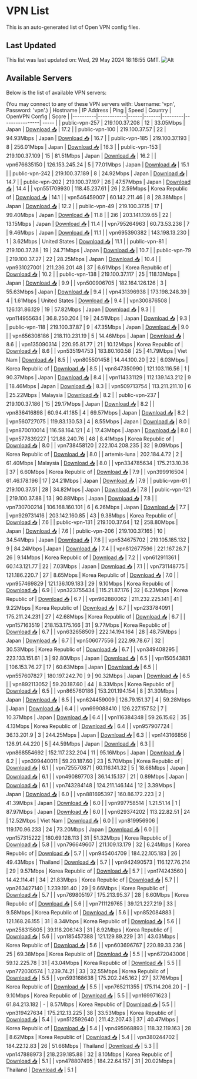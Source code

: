 # VPN List

This is an auto-generated list of Open VPN config files.

## Last Updated

This list was last updated on: Wed, 29 May 2024 18:16:55 GMT.
![Alt](https://repobeats.axiom.co/api/embed/186b98318ef1479477931607c1ad7d823f12451f.svg "Repobeats analytics image")

## Available Servers

Below is the list of available VPN servers:

(You may connect to any of these VPN servers with: Username: 'vpn', Password: 'vpn'.)
| Hostname | IP Address | Ping | Speed | Country | OpenVPN Config | Score |
|----------|------------|------|-------|---------|----------------| ----- |
| public-vpn-257 | 219.100.37.208 | 12 | 33.05Mbps | Japan | [Download 📥](./configs/server_0_JP.ovpn) | 17.2 |
| public-vpn-100 | 219.100.37.57 | 22 | 94.93Mbps | Japan | [Download 📥](./configs/server_1_JP.ovpn) | 16.7 |
| public-vpn-185 | 219.100.37.193 | 8 | 256.01Mbps | Japan | [Download 📥](./configs/server_2_JP.ovpn) | 16.3 |
| public-vpn-153 | 219.100.37.109 | 15 | 81.51Mbps | Japan | [Download 📥](./configs/server_3_JP.ovpn) | 16.2 |
| vpn676635150 | 126.153.245.24 | 5 | 77.01Mbps | Japan | [Download 📥](./configs/server_4_JP.ovpn) | 15.1 |
| public-vpn-242 | 219.100.37.189 | 8 | 24.92Mbps | Japan | [Download 📥](./configs/server_5_JP.ovpn) | 14.7 |
| public-vpn-202 | 219.100.37.197 | 26 | 47.57Mbps | Japan | [Download 📥](./configs/server_6_JP.ovpn) | 14.4 |
| vpn551709930 | 118.45.237.61 | 26 | 2.59Mbps | Korea Republic of | [Download 📥](./configs/server_7_KR.ovpn) | 14.1 |
| vpn546459007 | 60.142.211.46 | 8 | 28.38Mbps | Japan | [Download 📥](./configs/server_8_JP.ovpn) | 12.2 |
| public-vpn-49 | 219.100.37.15 | 17 | 99.40Mbps | Japan | [Download 📥](./configs/server_9_JP.ovpn) | 11.8 |
| 2i6 | 203.141.139.65 | 22 | 13.15Mbps | Japan | [Download 📥](./configs/server_10_JP.ovpn) | 11.4 |
| vpn795264963 | 60.73.53.236 | 7 | 9.46Mbps | Japan | [Download 📥](./configs/server_11_JP.ovpn) | 11.1 |
| vpn695390382 | 143.198.13.230 | 1 | 3.62Mbps | United States | [Download 📥](./configs/server_12_US.ovpn) | 11.1 |
| public-vpn-81 | 219.100.37.28 | 19 | 24.71Mbps | Japan | [Download 📥](./configs/server_13_JP.ovpn) | 10.7 |
| public-vpn-79 | 219.100.37.27 | 22 | 28.25Mbps | Japan | [Download 📥](./configs/server_14_JP.ovpn) | 10.4 |
| vpn931027001 | 211.236.201.48 | 37 | 6.61Mbps | Korea Republic of | [Download 📥](./configs/server_15_KR.ovpn) | 10.2 |
| public-vpn-138 | 219.100.37.117 | 25 | 118.13Mbps | Japan | [Download 📥](./configs/server_16_JP.ovpn) | 9.9 |
| vpn500906705 | 182.164.126.126 | 3 | 55.63Mbps | Japan | [Download 📥](./configs/server_17_JP.ovpn) | 9.4 |
| vpn431396938 | 173.198.248.39 | 4 | 1.61Mbps | United States | [Download 📥](./configs/server_18_US.ovpn) | 9.4 |
| vpn300876508 | 126.131.86.129 | 19 | 57.82Mbps | Japan | [Download 📥](./configs/server_19_JP.ovpn) | 9.3 |
| vpn114955634 | 36.8.250.204 | 19 | 24.51Mbps | Japan | [Download 📥](./configs/server_20_JP.ovpn) | 9.3 |
| public-vpn-118 | 219.100.37.87 | 9 | 47.35Mbps | Japan | [Download 📥](./configs/server_21_JP.ovpn) | 9.0 |
| vpn656308186 | 218.110.231.19 | 5 | 14.46Mbps | Japan | [Download 📥](./configs/server_22_JP.ovpn) | 8.6 |
| vpn135090314 | 220.95.81.77 | 21 | 10.12Mbps | Korea Republic of | [Download 📥](./configs/server_23_KR.ovpn) | 8.6 |
| vpn535194753 | 183.80.160.58 | 25 | 41.79Mbps | Viet Nam | [Download 📥](./configs/server_24_VN.ovpn) | 8.5 |
| vpn805501458 | 14.44.100.20 | 22 | 6.03Mbps | Korea Republic of | [Download 📥](./configs/server_25_KR.ovpn) | 8.5 |
| vpn847350990 | 121.103.116.56 | 1 | 90.37Mbps | Japan | [Download 📥](./configs/server_26_JP.ovpn) | 8.4 |
| vpn114331129 | 112.139.143.212 | 9 | 18.46Mbps | Japan | [Download 📥](./configs/server_27_JP.ovpn) | 8.3 |
| vpn509713754 | 113.211.211.10 | 6 | 25.22Mbps | Malaysia | [Download 📥](./configs/server_28_MY.ovpn) | 8.2 |
| public-vpn-237 | 219.100.37.186 | 15 | 29.17Mbps | Japan | [Download 📥](./configs/server_29_JP.ovpn) | 8.2 |
| vpn836416898 | 60.94.41.185 | 4 | 69.57Mbps | Japan | [Download 📥](./configs/server_30_JP.ovpn) | 8.2 |
| vpn560727075 | 119.83.130.53 | 4 | 8.55Mbps | Japan | [Download 📥](./configs/server_31_JP.ovpn) | 8.0 |
| vpn870010014 | 116.58.164.121 | 4 | 17.43Mbps | Japan | [Download 📥](./configs/server_32_JP.ovpn) | 8.0 |
| vpn577839227 | 121.88.240.76 | 48 | 8.41Mbps | Korea Republic of | [Download 📥](./configs/server_33_KR.ovpn) | 8.0 |
| vpn738458120 | 222.104.208.235 | 32 | 9.09Mbps | Korea Republic of | [Download 📥](./configs/server_34_KR.ovpn) | 8.0 |
| artemis-luna | 202.184.4.72 | 2 | 61.40Mbps | Malaysia | [Download 📥](./configs/server_35_MY.ovpn) | 8.0 |
| vpn334785634 | 175.213.10.36 | 37 | 6.60Mbps | Korea Republic of | [Download 📥](./configs/server_36_KR.ovpn) | 7.9 |
| vpn399916504 | 61.46.178.196 | 17 | 24.21Mbps | Japan | [Download 📥](./configs/server_37_JP.ovpn) | 7.9 |
| public-vpn-61 | 219.100.37.51 | 28 | 34.82Mbps | Japan | [Download 📥](./configs/server_38_JP.ovpn) | 7.8 |
| public-vpn-121 | 219.100.37.88 | 13 | 90.88Mbps | Japan | [Download 📥](./configs/server_39_JP.ovpn) | 7.8 |
| vpn730700214 | 106.168.160.101 | 6 | 6.26Mbps | Japan | [Download 📥](./configs/server_40_JP.ovpn) | 7.7 |
| vpn929731416 | 203.142.160.85 | 43 | 9.38Mbps | Korea Republic of | [Download 📥](./configs/server_41_KR.ovpn) | 7.6 |
| public-vpn-131 | 219.100.37.64 | 12 | 258.80Mbps | Japan | [Download 📥](./configs/server_42_JP.ovpn) | 7.6 |
| public-vpn-206 | 219.100.37.165 | 10 | 34.54Mbps | Japan | [Download 📥](./configs/server_43_JP.ovpn) | 7.6 |
| vpn534675702 | 219.105.185.132 | 9 | 84.24Mbps | Japan | [Download 📥](./configs/server_44_JP.ovpn) | 7.4 |
| vpn812677596 | 221.167.26.7 | 26 | 9.14Mbps | Korea Republic of | [Download 📥](./configs/server_45_KR.ovpn) | 7.2 |
| vpn612911361 | 60.143.121.77 | 22 | 7.03Mbps | Japan | [Download 📥](./configs/server_46_JP.ovpn) | 7.1 |
| vpn731148775 | 121.186.220.7 | 27 | 8.65Mbps | Korea Republic of | [Download 📥](./configs/server_47_KR.ovpn) | 7.0 |
| vpn957469829 | 121.136.109.183 | 29 | 9.10Mbps | Korea Republic of | [Download 📥](./configs/server_48_KR.ovpn) | 6.9 |
| vpn323755434 | 115.21.87.176 | 32 | 6.23Mbps | Korea Republic of | [Download 📥](./configs/server_49_KR.ovpn) | 6.7 |
| vpn962880062 | 211.232.225.141 | 41 | 9.22Mbps | Korea Republic of | [Download 📥](./configs/server_50_KR.ovpn) | 6.7 |
| vpn233784091 | 175.211.24.231 | 27 | 42.68Mbps | Korea Republic of | [Download 📥](./configs/server_51_KR.ovpn) | 6.7 |
| vpn157163519 | 218.153.175.166 | 31 | 9.77Mbps | Korea Republic of | [Download 📥](./configs/server_52_KR.ovpn) | 6.7 |
| vpn632658509 | 222.14.194.164 | 28 | 48.75Mbps | Japan | [Download 📥](./configs/server_53_JP.ovpn) | 6.7 |
| vpn506077556 | 222.99.78.67 | 32 | 30.53Mbps | Korea Republic of | [Download 📥](./configs/server_54_KR.ovpn) | 6.7 |
| vpn349408295 | 223.133.151.61 | 3 | 92.80Mbps | Japan | [Download 📥](./configs/server_55_JP.ovpn) | 6.5 |
| vpn150543831 | 106.153.76.27 | 17 | 60.63Mbps | Japan | [Download 📥](./configs/server_56_JP.ovpn) | 6.5 |
| vpn557607827 | 180.197.242.70 | 9 | 90.32Mbps | Japan | [Download 📥](./configs/server_57_JP.ovpn) | 6.5 |
| vpn892113052 | 59.20.187.60 | 44 | 8.33Mbps | Korea Republic of | [Download 📥](./configs/server_58_KR.ovpn) | 6.5 |
| vpn865760186 | 153.201.194.154 | 8 | 31.30Mbps | Japan | [Download 📥](./configs/server_59_JP.ovpn) | 6.5 |
| vpn624459009 | 126.79.151.37 | 4 | 59.28Mbps | Japan | [Download 📥](./configs/server_60_JP.ovpn) | 6.4 |
| vpn699088410 | 126.227.157.52 | 7 | 10.37Mbps | Japan | [Download 📥](./configs/server_61_JP.ovpn) | 6.4 |
| vpn116384348 | 59.26.15.62 | 35 | 4.13Mbps | Korea Republic of | [Download 📥](./configs/server_62_KR.ovpn) | 6.4 |
| vpn957907724 | 36.13.201.9 | 3 | 244.25Mbps | Japan | [Download 📥](./configs/server_63_JP.ovpn) | 6.3 |
| vpn143166856 | 126.91.44.220 | 5 | 44.59Mbps | Japan | [Download 📥](./configs/server_64_JP.ovpn) | 6.3 |
| vpn868554692 | 152.117.232.204 | 11 | 95.16Mbps | Japan | [Download 📥](./configs/server_65_JP.ovpn) | 6.2 |
| vpn399440011 | 59.20.187.60 | 23 | 5.70Mbps | Korea Republic of | [Download 📥](./configs/server_66_KR.ovpn) | 6.1 |
| vpn725570871 | 60.116.141.32 | 5 | 18.68Mbps | Japan | [Download 📥](./configs/server_67_JP.ovpn) | 6.1 |
| vpn490897703 | 36.14.15.137 | 21 | 0.89Mbps | Japan | [Download 📥](./configs/server_68_JP.ovpn) | 6.1 |
| vpn743284148 | 124.211.146.144 | 12 | 3.39Mbps | Japan | [Download 📥](./configs/server_69_JP.ovpn) | 6.0 |
| vpn881695397 | 160.86.172.223 | 2 | 41.39Mbps | Japan | [Download 📥](./configs/server_70_JP.ovpn) | 6.0 |
| vpn997758514 | 1.21.51.14 | 1 | 87.97Mbps | Japan | [Download 📥](./configs/server_71_JP.ovpn) | 6.0 |
| vpn629374202 | 113.22.82.51 | 24 | 12.52Mbps | Viet Nam | [Download 📥](./configs/server_72_VN.ovpn) | 6.0 |
| vpn819956906 | 119.170.96.233 | 24 | 73.20Mbps | Japan | [Download 📥](./configs/server_73_JP.ovpn) | 6.0 |
| vpn157315222 | 180.69.128.113 | 31 | 51.32Mbps | Korea Republic of | [Download 📥](./configs/server_74_KR.ovpn) | 5.8 |
| vpn796649607 | 211.109.13.179 | 32 | 6.24Mbps | Korea Republic of | [Download 📥](./configs/server_75_KR.ovpn) | 5.7 |
| vpn945404709 | 184.22.105.183 | 26 | 49.43Mbps | Thailand | [Download 📥](./configs/server_76_TH.ovpn) | 5.7 |
| vpn942490573 | 116.127.76.214 | 29 | 9.57Mbps | Korea Republic of | [Download 📥](./configs/server_77_KR.ovpn) | 5.7 |
| vpn174243560 | 14.42.114.41 | 34 | 21.83Mbps | Korea Republic of | [Download 📥](./configs/server_78_KR.ovpn) | 5.7 |
| vpn263427140 | 1.239.191.40 | 29 | 9.66Mbps | Korea Republic of | [Download 📥](./configs/server_79_KR.ovpn) | 5.7 |
| vpn769805197 | 175.213.95.37 | 28 | 6.60Mbps | Korea Republic of | [Download 📥](./configs/server_80_KR.ovpn) | 5.6 |
| vpn711129765 | 39.121.227.219 | 33 | 9.58Mbps | Korea Republic of | [Download 📥](./configs/server_81_KR.ovpn) | 5.6 |
| vpn852084883 | 121.168.26.155 | 31 | 8.34Mbps | Korea Republic of | [Download 📥](./configs/server_82_KR.ovpn) | 5.6 |
| vpn258315605 | 39.118.206.143 | 31 | 8.92Mbps | Korea Republic of | [Download 📥](./configs/server_83_KR.ovpn) | 5.6 |
| vpn185457388 | 121.129.89.229 | 31 | 43.03Mbps | Korea Republic of | [Download 📥](./configs/server_84_KR.ovpn) | 5.6 |
| vpn603696767 | 220.89.33.236 | 25 | 69.38Mbps | Korea Republic of | [Download 📥](./configs/server_85_KR.ovpn) | 5.5 |
| vpn672043006 | 59.12.225.78 | 31 | 43.04Mbps | Korea Republic of | [Download 📥](./configs/server_86_KR.ovpn) | 5.5 |
| vpn772030574 | 1.239.74.21 | 33 | 32.55Mbps | Korea Republic of | [Download 📥](./configs/server_87_KR.ovpn) | 5.5 |
| vpn593168638 | 175.202.245.162 | 27 | 37.76Mbps | Korea Republic of | [Download 📥](./configs/server_88_KR.ovpn) | 5.5 |
| vpn765211355 | 175.114.206.20 | - | 9.10Mbps | Korea Republic of | [Download 📥](./configs/server_89_KR.ovpn) | 5.5 |
| vpn169971623 | 61.84.213.182 | - | 8.57Mbps | Korea Republic of | [Download 📥](./configs/server_90_KR.ovpn) | 5.5 |
| vpn319427634 | 175.212.13.225 | 38 | 33.53Mbps | Korea Republic of | [Download 📥](./configs/server_91_KR.ovpn) | 5.4 |
| vpn512592640 | 211.42.207.43 | 37 | 40.47Mbps | Korea Republic of | [Download 📥](./configs/server_92_KR.ovpn) | 5.4 |
| vpn495968893 | 118.32.119.163 | 28 | 8.62Mbps | Korea Republic of | [Download 📥](./configs/server_93_KR.ovpn) | 5.4 |
| vpn380244702 | 184.22.12.83 | 26 | 51.66Mbps | Thailand | [Download 📥](./configs/server_94_TH.ovpn) | 5.3 |
| vpn147888973 | 218.239.185.88 | 32 | 8.10Mbps | Korea Republic of | [Download 📥](./configs/server_95_KR.ovpn) | 5.1 |
| vpn478807495 | 184.22.64.157 | 31 | 20.02Mbps | Thailand | [Download 📥](./configs/server_96_TH.ovpn) | 5.1 |

